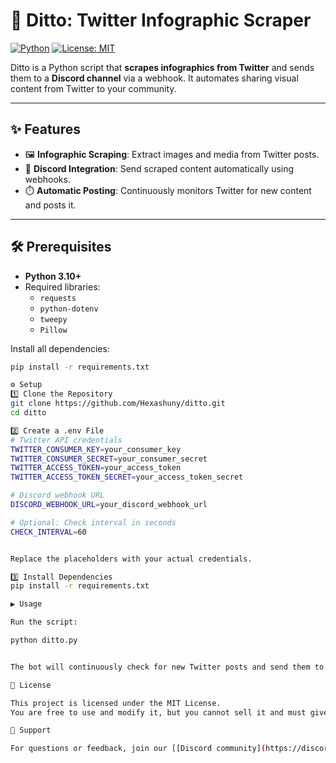 # 🚀 Ditto: Twitter Infographic Scraper

[![Python](https://img.shields.io/badge/Python-3.10+-blue)](https://www.python.org/) 
[![License: MIT](https://img.shields.io/badge/License-MIT-yellow.svg)](LICENSE)

Ditto is a Python script that **scrapes infographics from Twitter** and sends them to a **Discord channel** via a webhook. It automates sharing visual content from Twitter to your community.

---

## ✨ Features

- 🖼️ **Infographic Scraping**: Extract images and media from Twitter posts.
- 🤖 **Discord Integration**: Send scraped content automatically using webhooks.
- ⏱️ **Automatic Posting**: Continuously monitors Twitter for new content and posts it.

---

## 🛠️ Prerequisites

- **Python 3.10+**
- Required libraries:
  - `requests`
  - `python-dotenv`
  - `tweepy`
  - `Pillow`

Install all dependencies:

```bash
pip install -r requirements.txt

⚙️ Setup
1️⃣ Clone the Repository
git clone https://github.com/Hexashuny/ditto.git
cd ditto

2️⃣ Create a .env File
# Twitter API credentials
TWITTER_CONSUMER_KEY=your_consumer_key
TWITTER_CONSUMER_SECRET=your_consumer_secret
TWITTER_ACCESS_TOKEN=your_access_token
TWITTER_ACCESS_TOKEN_SECRET=your_access_token_secret

# Discord webhook URL
DISCORD_WEBHOOK_URL=your_discord_webhook_url

# Optional: Check interval in seconds
CHECK_INTERVAL=60


Replace the placeholders with your actual credentials.

3️⃣ Install Dependencies
pip install -r requirements.txt

▶️ Usage

Run the script:

python ditto.py


The bot will continuously check for new Twitter posts and send them to your Discord channel.

📜 License

This project is licensed under the MIT License.
You are free to use and modify it, but you cannot sell it and must give credit to the original author.

💬 Support

For questions or feedback, join our [[Discord community](https://discord.gg/fjRp77KhQt)].

